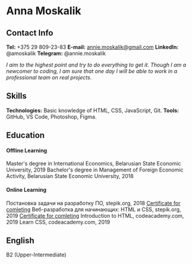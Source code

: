 # Anna Moskalik
## Contact Info
**Tel:** +375 29 809-23-83
**E-mail:** annie.moskalik@gmail.com
**LinkedIn:** @amoskalik
**Telegram:** @annie.moskalik

*I aim to the highest point and try to do everything to get it.* 
*Though I am a newcomer to coding, I am sure that one day I will be able to work in a professional team on real projects.*

## Skills
**Technologies:** Basic knowledge of HTML, CSS, JavaScript, Git.
**Tools:** GitHub, VS Code, Photoshop, Figma.
## Education
#### Offline Learning
Master's degree in International Economics, Belarusian State Economic University, 2019
Bachelor's degree in Management of Foreign Economic Activity, Belarusian State Economic University, 2018
#### Online Learning
Постановка задачи на разработку ПО, stepik.org, 2018
[Certificate for comleting](https://stepik.org/certificate/6423f217b95972d928ec58bfde33f4190a59aa32.pdf)
Веб-разработка для начинающих: HTML и CSS, stepik.org, 2019
[Certificate for comleting](https://stepik.org/certificate/cf3aad183c0c9ed2ded4b4b923ba5c35465422e2.pdf)
Introduction to HTML, codeacademy.com, 2019
Learn CSS, codeacademy.com, 2019 
## English
B2 (Upper-Intermediate)